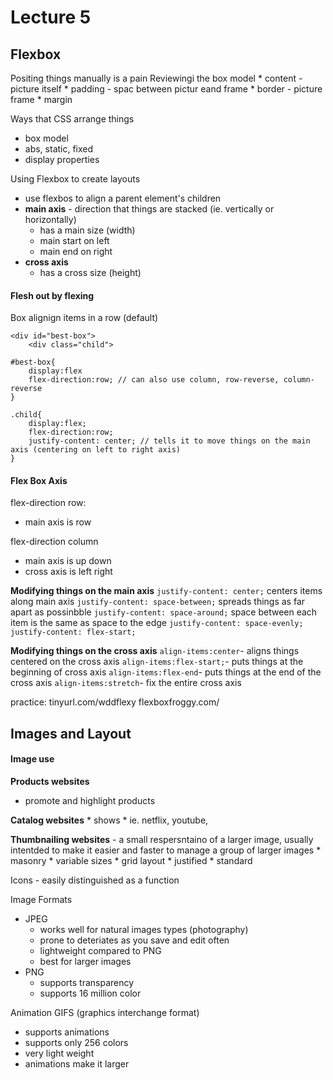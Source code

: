 # Lecture 5 
## Flexbox
Positing things manually is a pain
Reviewingi the box model
    * content - picture itself
    * padding - spac between pictur eand frame
    * border - picture frame
    * margin

Ways that CSS arrange things
* box model
* abs, static, fixed
* display properties

Using Flexbox to create layouts
* use flexbos to align a parent element's children
* **main axis** - direction that things are stacked (ie. vertically or horizontally)
  * has a main size (width)
  * main start on left 
  * main end on right
* **cross axis**
  * has a cross size (height)

#### Flesh out by flexing
Box alignign items in a row (default)
~~~
<div id="best-box">
    <div class="child">

~~~

```
#best-box{
    display:flex
    flex-direction:row; // can also use column, row-reverse, column-reverse
}

.child{
    display:flex;
    flex-direction:row;
    justify-content: center; // tells it to move things on the main axis (centering on left to right axis)
}
```

#### Flex Box Axis
flex-direction row:
* main axis is row

flex-direction column
* main axis is up down
* cross axis is left right
  
**Modifying things on the main axis**
```justify-content: center;``` centers items along main axis
```justify-content: space-between;``` spreads things as far apart as possinbble
```justify-content: space-around;``` space between each item is the same as space to the edge
```justify-content: space-evenly;```
```justify-content: flex-start;```

**Modifying things on the cross axis**
```align-items:center```- aligns things centered on the cross axis
```align-items:flex-start;```- puts things at the beginning of cross axis
```align-items:flex-end```- puts things at the end of the cross axis
```align-items:stretch```- fix the entire cross axis


practice: 
tinyurl.com/wddflexy
flexboxfroggy.com/

## Images and Layout
#### Image use
**Products websites**
  * promote and highlight products
  
**Catalog websites**
    * shows
    * ie. netflix, youtube, 

**Thumbnailing websites** - a small respersntaino of a larger image, usually intentded to make it easier and faster to manage a group of larger images
    * masonry
      * variable sizes
    * grid layout
    * justified
    * standard 

Icons - easily distinguished as a function

Image Formats
* JPEG
  * works well for natural images types (photography)
  * prone to deteriates as you save and edit often
  * lightweight compared to PNG
  * best for larger images
* PNG
  * supports transparency
  * supports 16 million color


Animation
GIFS (graphics interchange format)
* supports animations
* supports only 256 colors
* very light weight
* animations make it larger



